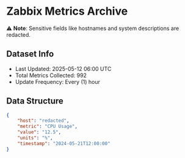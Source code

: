 # Zabbix Metrics Archive

⚠️ **Note**: Sensitive fields like hostnames and system descriptions are redacted.

## Dataset Info
- Last Updated: 2025-05-12 06:00 UTC
- Total Metrics Collected: 992
- Update Frequency: Every (1) hour

## Data Structure
```json
{
    "host": "redacted",
    "metric": "CPU Usage",
    "value": "12.5",
    "units": "%",
    "timestamp": "2024-05-21T12:00:00"
}
```

